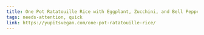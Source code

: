 ```yaml
---
title: One Pot Ratatouille Rice with Eggplant, Zucchini, and Bell Pepper
tags: needs-attention, quick
link: https://yupitsvegan.com/one-pot-ratatouille-rice/
---
```


